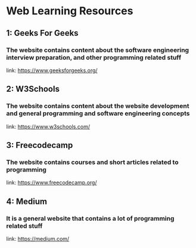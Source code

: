 # Web Learning Resources

## 1: Geeks For Geeks
### The website contains content about the software engineering interview preparation, and other programming related stuff
link: https://www.geeksforgeeks.org/

## 2: W3Schools
### The website contains content about the website development and general programming and software engineering concepts
link: https://www.w3schools.com/

## 3: Freecodecamp
### The website contains courses and short articles related to programming
link: https://www.freecodecamp.org/

## 4: Medium
### It is a general website that contains a lot of programming related stuff
link: https://medium.com/
